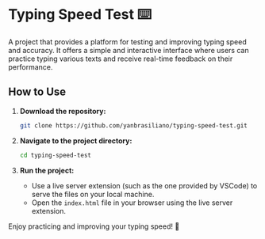 
# Typing Speed Test ⌨️

A project that provides a platform for testing and improving typing speed and accuracy. It offers a simple and interactive interface where users can practice typing various texts and receive real-time feedback on their performance.

## How to Use

1. **Download the repository:**

    ```bash
    git clone https://github.com/yanbrasiliano/typing-speed-test.git
    ```

2. **Navigate to the project directory:**

    ```bash
    cd typing-speed-test
    ```

3. **Run the project:**

    - Use a live server extension (such as the one provided by VSCode) to serve the files on your local machine.
    - Open the `index.html` file in your browser using the live server extension.

<p>Enjoy practicing and improving your typing speed! 🏁</p>
